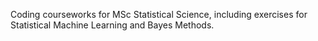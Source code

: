 Coding courseworks for MSc Statistical Science, including exercises for Statistical Machine Learning and Bayes Methods.
